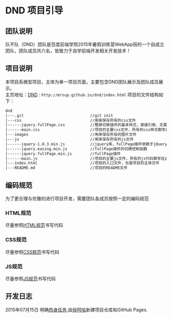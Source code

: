 # DND 项目引导
## 团队说明
队不队（DND）团队是百度前端学院2015年暑假训练营WebApp班的一个自成立团队，团队成员共六名，皆致力于自学前端开发相关开发技术！
## 项目说明
本项目系微型项目，主体为单一项目页面，主要包含DND团队展示及团队成员展示。  
主页地址：[DND](http://mrsup.github.io/dnd/index.html) : `http://mrsup.github.io/dnd/index.html`
项目的文件结构如下：  
```html
dnd  
|---.git                             //git init  
|---css                              //用来保存所有的css文件  
|------jquery.fullPage.css           //整屏切换插件的基本样式，直接引用，无需修改  
|------main.css                      //项目的主要css文件，所有的css样式都写在这里面  
|---images                           //用来保存所有的图片文件  
|---js                               //用来保存所有的js文件  
|------jquery-1.8.3.min.js           //jquery库，fullPage插件依赖于jQuery  
|------jquery.easing.min.js          //fullPage插件的切换控制函数  
|------jquery.fullPage.min.js        //fullPage插件  
|------main.js                       //项目的主要js文件，所有的js代码都写在这里面  
|---index.html                       //项目的入口文件，也是项目的主体文件    
|---README.md                        //项目的README文件  
```
## 编码规范
为了更合理与优雅的进行项目开发，需要团队各成员按照一定的编码规范  
### HTML规范
尽量参照[HTML规范](http://www.inets.wang/wo/show/8.html)书写代码
### CSS规范
尽量参照[CSS规范](http://www.inets.wang/wo/show/9.html)书写代码
### JS规范
尽量参照[JS规范](http://www.inets.wang/wo/show/10.html)书写代码
## 开发日志
2015年07月15日 明确[热身任务](https://github.com/baidu-ife/ife/blob/master/2015_summer/task/warm_up.md),由[徐呵哈](https://github.com/mrsup)新建项目仓库和GitHub Pages.
